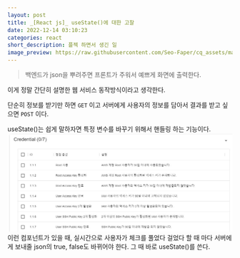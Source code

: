 ```yaml
---
layout: post
title: _[React js]_ useState()에 대한 고찰
date: 2022-12-14 03:10:23
categories: react
short_description: 플젝 하면서 생긴 일
image_preview: https://raw.githubusercontent.com/Seo-Faper/cq_assets/master/heroes/cos_pr_17_17.png
---
```


> 백엔드가 json을 뿌려주면 프론트가 주워서 예쁘게 화면에 출력한다.

이게 정말 간단히 설명한 웹 서비스 동작방식이라고 생각한다. 

단순히 정보를 받기만 하면 `GET` 이고
서버에게 사용자의 정보를 담아서 결과를 받고 싶으면 `POST` 이다.

useState()는 쉽게 말하자면 특정 변수를 바꾸기 위해서 핸들링 하는 기능이다.
![](https://raw.githubusercontent.com/Seo-Faper/seo-faper.github.io/main/img/img1.JPG)
이런 컴포넌트가 있을 때, 실시간으로 사용자가 체크를 풀었다 걸었다 할 때 마다 서버에게 보내줄 json의 true, false도 바뀌어야 한다.
그 때 바로 useState()를 쓴다. 